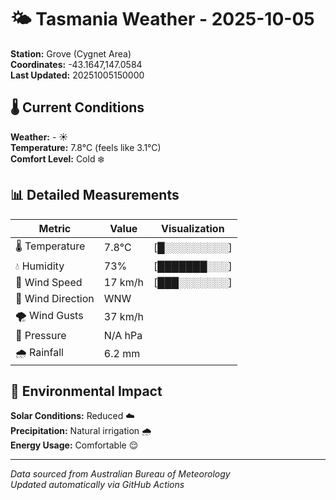 # 🌤️ Tasmania Weather - 2025-10-05

**Station:** Grove (Cygnet Area)  
**Coordinates:** -43.1647,147.0584  
**Last Updated:** 20251005150000

## 🌡️ Current Conditions

**Weather:** - ☀️  
**Temperature:** 7.8°C (feels like 3.1°C)  
**Comfort Level:** Cold ❄️

## 📊 Detailed Measurements

| Metric | Value | Visualization |
|--------|-------|---------------|
| 🌡️ Temperature | 7.8°C | [█░░░░░░░░░] |
| 💧 Humidity | 73% | [███████░░░] |
| 💨 Wind Speed | 17 km/h | [███░░░░░░░] |
| 🧭 Wind Direction | WNW | |
| 🌪️ Wind Gusts | 37 km/h | |
| 🔽 Pressure | N/A hPa | |
| 🌧️ Rainfall | 6.2 mm | |

## 🌱 Environmental Impact

**Solar Conditions:** Reduced ☁️  
**Precipitation:** Natural irrigation 🌧️  
**Energy Usage:** Comfortable 😌

---
*Data sourced from Australian Bureau of Meteorology*  
*Updated automatically via GitHub Actions*
